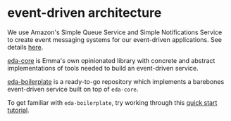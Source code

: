 # event-driven architecture

We use Amazon's Simple Queue Service and Simple Notifications Service to create
event messaging systems for our event-driven applications.  See details [here](https://github.com/emmadev/architecture/blob/master/docs/eda-on-aws.md).

[eda-core](https://github.com/emmadev/eda-core) is Emma's own opinionated library with concrete and abstract implementations of tools needed to build an event-driven service.

[eda-boilerplate](https://github.com/emmadev/eda-boilerplate) is a ready-to-go repository which implements a barebones event-driven service built on top of `eda-core`.

To get familiar with `eda-boilerplate`, try working through this [quick start
tutorial](https://github.com/emmadev/architecture/blob/master/docs/a-game-of-pong.md).
